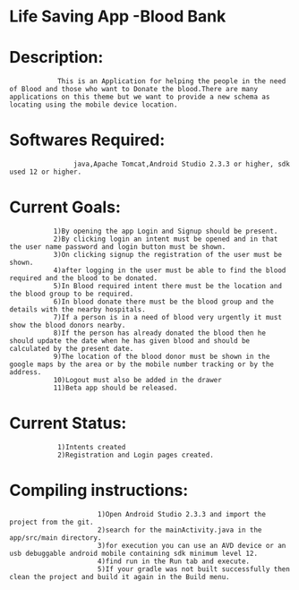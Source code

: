 # Life Saving App -Blood Bank

# Description: 
                
                This is an Application for helping the people in the need of Blood and those who want to Donate the blood.There are many applications on this theme but we want to provide a new schema as locating using the mobile device location.



# Softwares Required:
                    
                    java,Apache Tomcat,Android Studio 2.3.3 or higher, sdk used 12 or higher.

# Current Goals:

               1)By opening the app Login and Signup should be present.
               2)By clicking login an intent must be opened and in that the user name password and login button must be shown.
               3)On clicking signup the registration of the user must be shown.
               4)after logging in the user must be able to find the blood required and the blood to be donated.
               5)In Blood required intent there must be the location and the blood group to be required.
               6)In blood donate there must be the blood group and the details with the nearby hospitals.
               7)If a person is in a need of blood very urgently it must show the blood donors nearby.
               8)If the person has already donated the blood then he should update the date when he has given blood and should be calculated by the present date.
               9)The location of the blood donor must be shown in the google maps by the area or by the mobile number tracking or by the address.
               10)Logout must also be added in the drawer
               11)Beta app should be released.
               
 # Current Status:
                1)Intents created
                2)Registration and Login pages created.

   
   

# Compiling instructions:
                          1)Open Android Studio 2.3.3 and import the project from the git.
                          2)search for the mainActivity.java in the app/src/main directory.
                          3)for execution you can use an AVD device or an usb debuggable android mobile containing sdk minimum level 12.
                          4)find run in the Run tab and execute.
                          5)If your gradle was not built successfully then clean the project and build it again in the Build menu.
